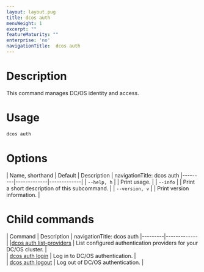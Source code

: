 ```yaml
---
layout: layout.pug
title: dcos auth
menuWeight: 1
excerpt: ""
featureMaturity: ""
enterprise: 'no'
navigationTitle:  dcos auth
---
```


# Description
This command manages DC/OS identity and access.

# Usage

```bash
dcos auth 
```

# Options

| Name, shorthand | Default | Description |
navigationTitle:  dcos auth
|---------|-------------|-------------|
| `--help, h`   |             |  Print usage. |
| `--info`   |             |  Print a short description of this subcommand. |
| `--version, v`   |             | Print version information. |

# Child commands

| Command | Description |
navigationTitle:  dcos auth
|---------|-------------|
|[dcos auth list-providers](/1.10/cli/command-reference/dcos-auth/dcos-auth-list-providers/) | List configured authentication providers for your DC/OS cluster. |  
| [dcos auth login](/1.10/cli/command-reference/dcos-auth/dcos-auth-login/)   |   Log in to DC/OS authentication.  |  
| [dcos auth logout](/1.10/cli/command-reference/dcos-auth/dcos-auth-logout/)   |  Log out of DC/OS authentication.  |  
